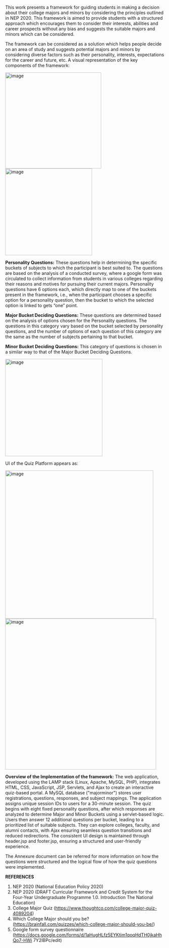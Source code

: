 This work presents a framework for guiding students in making a decision about their college majors and minors by considering the principles outlined in NEP 2020. This framework
is aimed to provide students with a structured approach which encourages them to consider their interests, abilities and career prospects without any bias and suggests the suitable majors and minors which can be considered.

The framework can be considered as a solution which helps people decide on an area of study and suggests potential majors and minors by considering diverse factors such as their personality, interests, expectations for the career and future, etc.
A visual representation of the key components of the framework:

<img width="304" alt="image" src="https://github.com/user-attachments/assets/c750898a-b904-422a-9cf0-9638124be241" />
<img width="275" alt="image" src="https://github.com/user-attachments/assets/f1485101-264b-469d-b47e-70a7fda45ee9" />

**Personality Questions:** These questions help in determining the specific buckets of subjects to which
the participant is best suited to. The questions are based
on the analysis of a conducted survey, where a google form was circulated to collect information from students in various colleges regarding their reasons and motives for pursuing their current majors. Personality questions have 6 options each, which directly map to one of the buckets present in the framework, i.e., when the participant chooses a specific option for a
personality question, then the bucket to which the selected option is linked to gets “one” point.

**Major Bucket Deciding Questions:** These questions are determined based on the analysis of options chosen for the Personality questions. The questions in this category vary based on the bucket selected by personality questions, and the number of options of each question of this category are the same as the number of subjects pertaining to that bucket.

**Minor Bucket Deciding Questions:** This category of questions is chosen in a similar way to that of the Major Bucket Deciding Questions.

<img width="308" alt="image" src="https://github.com/user-attachments/assets/8f2e1865-8d6f-4224-9d4d-4ca06601db65" />

UI of the Quiz Platform appears as:

<img width="469" alt="image" src="https://github.com/user-attachments/assets/adc9e85c-1b8e-4ecb-a573-2e15715bb5fc" />
<img width="478" alt="image" src="https://github.com/user-attachments/assets/ab528fe1-3073-460c-a1f9-87b7a6b26bbc" />

**Overview of the Implementation of the framework:**
The web application, developed using the LAMP stack (Linux, Apache, MySQL, PHP), integrates HTML, CSS, JavaScript, JSP, Servlets, and Ajax to create an interactive quiz-based portal. A MySQL database ("majorminor") stores user registrations, questions, responses, and subject mappings. The application assigns unique session IDs to users for a 30-minute session. The quiz begins with eight fixed personality questions, after which responses are analyzed to determine Major and Minor Buckets using a servlet-based logic. Users then answer 12 additional questions per bucket, leading to a prioritized list of suitable subjects. They can explore colleges, faculty, and alumni contacts, with Ajax ensuring seamless question transitions and reduced redirections. The consistent UI design is maintained through header.jsp and footer.jsp, ensuring a structured and user-friendly experience.

The Annexure document can be referred for more information on how the questions were structured and the logical flow of how the quiz questions were implemented.

**REFERENCES**
1. NEP 2020 (National Education Policy 2020)
2. NEP 2020 (DRAFT Curricular Framework and Credit System for the Four-Year
Undergraduate Programme 1.0. Introduction The National Education)
3. College Major Quiz (https://www.thoughtco.com/college-major-quiz-4089204)
4. Which College Major should you be?
(https://brainfall.com/quizzes/which-college-major-should-you-be/)
5. Google form survey questionnaire
(https://docs.google.com/forms/d/1aHugHLfz5EYKtim1qoqHdTH0jkaHhQo7-HWi
7Y2IBPc/edit)







